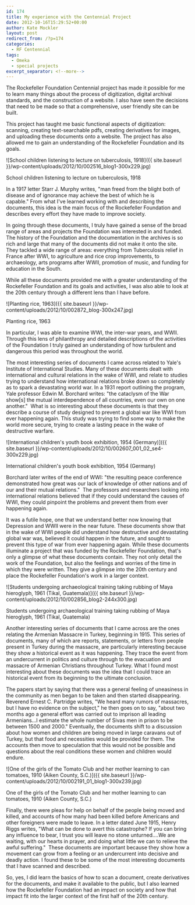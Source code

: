 ```yaml
---
id: 174
title: My experience with the Centennial Project
date: 2012-10-16T15:29:52+00:00
author: Kate Mockler
layout: post
redirect_from: /?p=174
categories:
  - RF Centennial
tags:
  - Omeka
  - special projects
excerpt_separator: <!--more-->
---
```

The Rockefeller Foundation Centennial project has made it possible for me to learn many things about the process of digitization, digital archival standards, and the construction of a website. I also have seen the decisions that need to be made so that a comprehensive, user friendly site can be built.

This project has taught me basic functional aspects of digitization: scanning, creating text-searchable pdfs, creating derivatives for images, and uploading these documents onto a website. The project has also allowed me to gain an understanding of the Rockefeller Foundation and its goals.<!--more-->

![School children listening to lecture on tuberculosis, 1918]({{ site.baseurl }}/wp-content/uploads/2012/10/002516_blog1-300x229.jpg)
  <p class="wp-caption-text">
    School children listening to lecture on tuberculosis, 1918
  </p>

In a 1917 letter Starr J. Murphy writes, "man freed from the blight both of disease and of ignorance may achieve the best of which he is capable." From what I've learned working with and describing the documents, this idea is the main focus of the Rockefeller Foundation and describes every effort they have made to improve society.

In going through these documents, I truly have gained a sense of the broad range of areas and projects the Foundation was interested in and funded. The history of the Foundation and the documentation in the archives is so rich and large that many of the documents did not make it onto the site. They tackled a wide range of areas: everything from Tuberculosis relief in France after WWI, to agriculture and rice crop improvements, to archaeology, arts programs after WWII, promotion of music, and funding for education in the South.

While all these documents provided me with a greater understanding of the Rockefeller Foundation and its goals and activities, I was also able to look at the 20th century through a different lens than I have before.

![Planting rice, 1963]({{ site.baseurl }}/wp-content/uploads/2012/10/002872_blog-300x247.jpg)

  <p class="wp-caption-text">
    Planting rice, 1963
  </p>

In particular, I was able to examine WWI, the inter-war years, and WWII. Through this lens of philanthropy and detailed descriptions of the activities of the Foundation I truly gained an understanding of how turbulent and dangerous this period was throughout the world.

The most interesting series of documents I came across related to Yale's Institute of International Studies. Many of these documents dealt with international and cultural relations in the wake of WWI, and relate to studies trying to understand how international relations broke down so completely as to spark a devastating world war. In a 1931 report outlining the program, Yale professor Edwin M. Borchard writes: "the cataclysm of the War show[s] the mutual interdependence of all countries, even our own on one another."  What is so interesting about these documents is that they describe a course of study designed to prevent a global war like WWI from ever happening again. This study was trying to find some way to make the world more secure, trying to create a lasting peace in the wake of destructive warfare.

![International children's youth book exhibition, 1954 (Germany)]({{ site.baseurl }}/wp-content/uploads/2012/10/002607_001_02_se4-300x229.jpg)

  <p class="wp-caption-text">
    International children's youth book exhibition, 1954 (Germany)
  </p>

Borchard later writes of the end of WWI: "the resulting peace conference demonstrated how great was our lack of knowledge of other nations and of our and their mutual relations."  The professors and researchers looking into international relations believed that if they could understand the causes of WWI, they could pinpoint the problems and prevent them from ever happening again.

It was a futile hope, one that we understand better now knowing that Depression and WWII were in the near future. These documents show that in the wake of WWI people did understand how destructive and devastating global war was, believed it could happen in the future, and sought to prevent this type of war from ever happening again. While these documents illuminate a project that was funded by the Rockefeller Foundation, that's only a glimpse of what these documents contain. They not only detail the work of the Foundation, but also the feelings and worries of the time in which they were written. They give a glimpse into the 20th century and place the Rockefeller Foundation's work in a larger context.

![Students undergoing archaeological training taking rubbing of Maya hieroglyph, 1961 (Tikal, Guatemala)]({{ site.baseurl }}/wp-content/uploads/2012/10/002856_blog2-244x300.jpg)

  <p class="wp-caption-text">
    Students undergoing archaeological training taking rubbing of Maya hieroglyph, 1961 (Tikal, Guatemala)
  </p>

Another interesting series of documents that I came across are the ones relating the Armenian Massacre in Turkey, beginning in 1915. This series of documents, many of which are reports, statements, or letters from people present in Turkey during the massacre, are particularly interesting because they show a historical event as it was happening. They trace the event from an undercurrent in politics and culture through to the evacuation and massacre of Armenian Christians throughout Turkey. What I found most interesting about these documents was the idea that I could trace an historical event from its beginning to the ultimate conclusion.

The papers start by saying that there was a general feeling of uneasiness in the community as men began to be taken and then started disappearing. Reverend Ernest C. Partridge writes, "We heard many rumors of massacres, but I have no evidence on the subject," he then goes on to say, "about two months ago a general effort was carried out to imprison all leading Armenians...I estimate the whole number of Sivas men in prison to be between 1500 and 2000." Eventually, the documents shift to a discussion about how women and children are being moved in large caravans out of Turkey, but that food and necessities would be provided for them. The accounts then move to speculation that this would not be possible and questions about the real conditions these women and children would endure.

![One of the girls of the Tomato Club and her mother learning to can tomatoes, 1910 (Aiken County, S.C.)]({{ site.baseurl }}/wp-content/uploads/2012/10/002191_01_blog1-300x239.jpg)

  <p class="wp-caption-text">
    One of the girls of the Tomato Club and her mother learning to can tomatoes, 1910 (Aiken County, S.C.)
  </p>

Finally, there were pleas for help on behalf of the people being moved and killed, and accounts of how many had been killed before Americans and other foreigners were made to leave. In a letter dated June 1915, Henry Riggs writes, "What can be done to avert this catastrophe? If you can bring any influence to bear, I trust you will leave no stone unturned....We are waiting, with our hearts in prayer, and doing what little we can to relieve the awful suffering."  These documents are important because they show how a movement can grow from a feeling or an undercurrent into decisive and deadly action. I found these to be some of the most interesting documents that I have scanned and described.

So, yes, I did learn the basics of how to scan a document, create derivatives for the documents, and make it available to the public, but I also learned how the Rockefeller Foundation had an impact on society and how that impact fit into the larger context of the first half of the 20th century.
